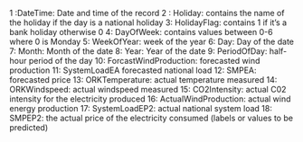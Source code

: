 1 :DateTime: Date and time of the record
2 : Holiday: contains the name of the holiday if the day is a national holiday 
3: HolidayFlag: contains 1 if it’s a bank holiday otherwise 0
4: DayOfWeek: contains values between 0-6 where 0 is Monday
5: WeekOfYear: week of the year 
6: Day: Day of the date
7: Month: Month of the date
8: Year: Year of the date
9: PeriodOfDay: half-hour period of the day 
10: ForcastWindProduction: forecasted wind production 
11: SystemLoadEA forecasted national load 
12: SMPEA: forecasted price 
13: ORKTemperature: actual temperature measured 
14: ORKWindspeed: actual windspeed measured 
15: CO2Intensity: actual C02 intensity for the electricity produced 
16: ActualWindProduction: actual wind energy production
17: SystemLoadEP2: actual national system load 
18: SMPEP2: the actual price of the electricity consumed (labels or values to be predicted)

